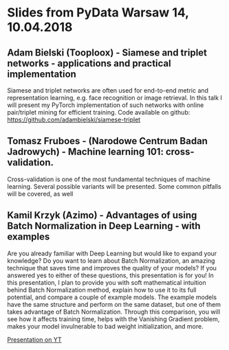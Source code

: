 # Slides from PyData Warsaw 14, 10.04.2018

## Adam Bielski (Tooploox) - Siamese and triplet networks - applications and practical implementation  
Siamese and triplet networks are often used for end-to-end metric and representation learning, e.g. face recognition or image retrieval. In this talk I will present my PyTorch implementation of such networks with online pair/triplet mining for efficient training. Code available on github: https://github.com/adambielski/siamese-triplet

## Tomasz Fruboes - (Narodowe Centrum Badan Jadrowych) - Machine learning 101: cross-validation.  
Cross-validation is one of the most fundamental techniques of machine learning. Several possible variants will be presented. Some common pitfalls will be covered, as well

## Kamil Krzyk (Azimo) - Advantages of using Batch Normalization in Deep Learning - with examples  
Are you already familiar with Deep Learning but would like to expand your knowledge? Do you want to learn about Batch Normalization, an amazing technique that saves time and improves the quality of your models? If you answered yes to either of these questions, this presentation is for you!
In this presentation, I plan to provide you with soft mathematical intuition behind Batch Normalization method, explain how to use it to its full potential, and compare a couple of example models. The example models have the same structure and perform on the same dataset, but one of them takes advantage of Batch Normalization. Through this comparison, you will see how it affects training time, helps with the Vanishing Gradient problem, makes your model invulnerable to bad weight initialization, and more.

[Presentation on YT](https://www.youtube.com/watch?v=9mI-viU9U0E)
